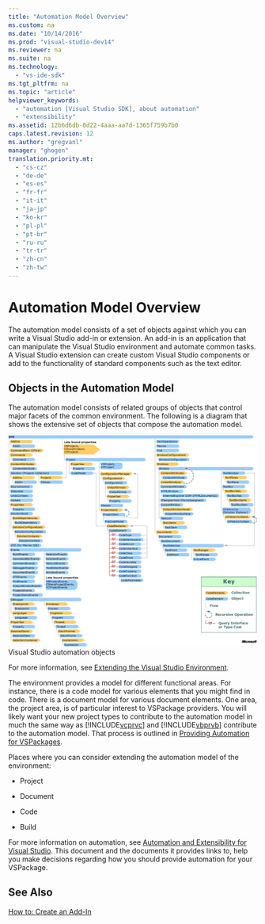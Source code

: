 ```yaml
---
title: "Automation Model Overview"
ms.custom: na
ms.date: "10/14/2016"
ms.prod: "visual-studio-dev14"
ms.reviewer: na
ms.suite: na
ms.technology: 
  - "vs-ide-sdk"
ms.tgt_pltfrm: na
ms.topic: "article"
helpviewer_keywords: 
  - "automation [Visual Studio SDK], about automation"
  - "extensibility"
ms.assetid: 12b6d6db-0d22-4aaa-aa7d-1365f759b7b0
caps.latest.revision: 12
ms.author: "gregvanl"
manager: "ghogen"
translation.priority.mt: 
  - "cs-cz"
  - "de-de"
  - "es-es"
  - "fr-fr"
  - "it-it"
  - "ja-jp"
  - "ko-kr"
  - "pl-pl"
  - "pt-br"
  - "ru-ru"
  - "tr-tr"
  - "zh-cn"
  - "zh-tw"
---
```

# Automation Model Overview
The automation model consists of a set of objects against which you can write a Visual Studio add-in or extension. An add-in is an application that can manipulate the Visual Studio environment and automate common tasks. A Visual Studio extension can create custom Visual Studio components or add to the functionality of standard components such as the text editor.  
  
## Objects in the Automation Model  
 The automation model consists of related groups of objects that control major facets of the common environment. The following is a diagram that shows the extensive set of objects that compose the automation model.  
  
 ![Visual Studio Automation Object Chart](../extensibility/media/vsvisualstudioautomationobjectchart.gif "vsVisualStudioAutomationObjectChart")  
Visual Studio automation objects  
  
 For more information, see [Extending the Visual Studio Environment](../Topic/Extending%20the%20Visual%20Studio%20Environment.md).  
  
 The environment provides a model for different functional areas. For instance, there is a code model for various elements that you might find in code. There is a document model for various document elements. One area, the project area, is of particular interest to VSPackage providers. You will likely want your new project types to contribute to the automation model in much the same way as [!INCLUDE[vcprvc](../codequality/includes/vcprvc_md.md)] and [!INCLUDE[vbprvb](../codequality/includes/vbprvb_md.md)] contribute to the automation model. That process is outlined in [Providing Automation for VSPackages](../extensibility/providing-automation-for-vspackages.md).  
  
 Places where you can consider extending the automation model of the environment:  
  
-   Project  
  
-   Document  
  
-   Code  
  
-   Build  
  
 For more information on automation, see [Automation and Extensibility for Visual Studio](../Topic/Automation%20and%20Extensibility%20for%20Visual%20Studio.md). This document and the documents it provides links to, help you make decisions regarding how you should provide automation for your VSPackage.  
  
## See Also  
 [How to: Create an Add-In](../Topic/How%20to:%20Create%20an%20Add-In.md)